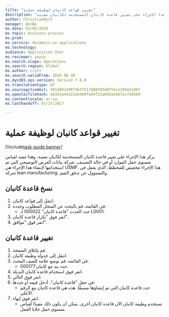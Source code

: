 ```yaml
--- 
title: "تغيير قواعد كانبان لوظيفة عملية"
description: "يركز هذا الإجراء على تغيير قاعدة كانبان المستخدمة لكانبان معينة."
author: ChristianRytt
manager: AnnBe
ms.date: 03/02/2016
ms.topic: business-process
ms.prod: 
ms.service: dynamics-ax-applications
ms.technology: 
audience: Application User
ms.reviewer: yuyus
ms.search.scope: Operations
ms.search.region: Global
ms.author: crytt
ms.search.validFrom: 2016-06-30
ms.dyn365.ops.version: Version 7.0.0
ms.translationtype: HT
ms.sourcegitcommit: f01d88149074b37517d00f03d8f55e1199a5198f
ms.openlocfilehash: e8355a94322e6489fe64f22a049a34b7ecfe65b9
ms.contentlocale: ar-sa
ms.lasthandoff: 07/27/2017

---
```

# <a name="change-kanban-rules-for-a-process-job"></a>تغيير قواعد كانبان لوظيفة عملية

[!include[task guide banner](../../includes/task-guide-banner.md)]

يركز هذا الإجراء على تغيير قاعدة كانبان المستخدمة لكانبان معينة. وهذا مفيد لقياس مستوى حمل الموارد أو في حالة التصنيف. شركة بيانات العرض التوضيحي التي تم استخدامها لإنشاء هذا الإجراء هي USMF. هذا الإجراء مخصص للمخطط، الذي يعمل في شركة lean manufacturing، والمسؤول عن تدفق القيم.


## <a name="copy-kanban-rule"></a>نسخ قاعدة كانبان
1. انتقل إلى قواعد كانبان.
2. في القائمة، قم بالبحث عن السجل المطلوب وحدده.
    * حدد الحدث "قاعدة كانبان" 000022 لـ L0001.  
3. انقر فوق "تكرار قاعدة كانبان".
4. انقر فوق "موافق".

## <a name="change-kanban-rule"></a>تغيير قاعدة كانبان
1. قم بإغلاق الصفحة.
2. انتقل إلى جدولة وظيفة كانبان.
3. في القائمة، قم بوضع علامة للصف المحدد.
    * حدد بند مع كانبان 000177.  
4. انقر فوق استخدام قاعدة كانبان البديلة.
5. انقر فوق التالي.
6. في حقل "قاعدة كانبان"، أدخل قيمة أو حددها.
    * حدد قاعدة كانبان التي تم إنشاؤها مسبقًا. هذه هي قاعدة كانبان مع الرقم الأعلى.  
7. انقر فوق إنهاء.
    * تستخدم وظيفة كانبان الآن قاعدة كانبان أخرى. يمكن أن يكون ذلك مفيدًا لقياس مستوى حمل خلايا العمل.  


